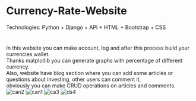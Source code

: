 # Currency-Rate-Website
Technologies: Python + Django + API + HTML + Bootstrap + CSS
#
In this website you can make account, log and after this process build your currencies wallet. 
</br>Thanks matplotlib you can generate graphs with percentage of different currency.
</br>Also, website have blog section where you can add some articles or questions about investing, other users can comment it,
</br>obviously you can make CRUD operations on articles and comments.
![can2](https://user-images.githubusercontent.com/79859600/119521599-97c79a80-bd7b-11eb-8303-8399c45d3d88.png)
![can1](https://user-images.githubusercontent.com/79859600/119521652-a31ac600-bd7b-11eb-9be3-5230b06c90d4.png)
![ca3](https://user-images.githubusercontent.com/79859600/119521667-a4e48980-bd7b-11eb-8478-34381b70a370.png)
![ds4](https://user-images.githubusercontent.com/79859600/119521668-a615b680-bd7b-11eb-90b9-8a8b0c1e3400.png)
